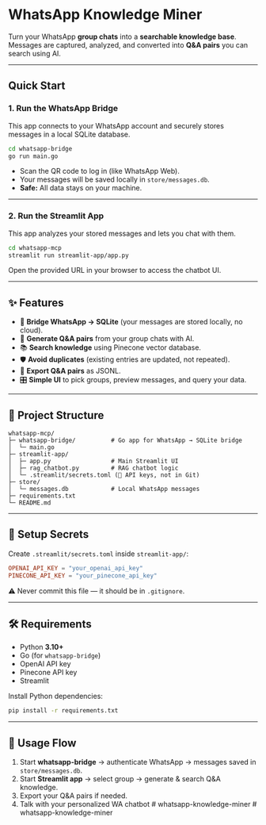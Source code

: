 

# WhatsApp Knowledge Miner

Turn your WhatsApp **group chats** into a **searchable knowledge base**.
Messages are captured, analyzed, and converted into **Q\&A pairs** you can search using AI.

---

## Quick Start

### 1. Run the WhatsApp Bridge

This app connects to your WhatsApp account and securely stores messages in a local SQLite database.

```bash
cd whatsapp-bridge
go run main.go
```

* Scan the QR code to log in (like WhatsApp Web).
* Your messages will be saved locally in `store/messages.db`.
* **Safe:** All data stays on your machine.

---

### 2. Run the Streamlit App

This app analyzes your stored messages and lets you chat with them.

```bash
cd whatsapp-mcp
streamlit run streamlit-app/app.py
```

Open the provided URL in your browser to access the chatbot UI.

---

## ✨ Features

* 🔗 **Bridge WhatsApp → SQLite** (your messages are stored locally, no cloud).
* 🤖 **Generate Q\&A pairs** from your group chats with AI.
* 📚 **Search knowledge** using Pinecone vector database.
* 🛡️ **Avoid duplicates** (existing entries are updated, not repeated).
* 📂 **Export Q\&A pairs** as JSONL.
* 🎛️ **Simple UI** to pick groups, preview messages, and query your data.

---

## 📂 Project Structure

```
whatsapp-mcp/
├─ whatsapp-bridge/          # Go app for WhatsApp → SQLite bridge
│  └─ main.go
├─ streamlit-app/
│  ├─ app.py                 # Main Streamlit UI
│  ├─ rag_chatbot.py         # RAG chatbot logic
│  └─ .streamlit/secrets.toml (🔑 API keys, not in Git)
├─ store/
│  └─ messages.db            # Local WhatsApp messages
├─ requirements.txt
└─ README.md
```

---

## 🔑 Setup Secrets

Create `.streamlit/secrets.toml` inside `streamlit-app/`:

```toml
OPENAI_API_KEY = "your_openai_api_key"
PINECONE_API_KEY = "your_pinecone_api_key"
```

⚠️ Never commit this file — it should be in `.gitignore`.

---

## 🛠️ Requirements

* Python **3.10+**
* Go (for `whatsapp-bridge`)
* OpenAI API key
* Pinecone API key
* Streamlit

Install Python dependencies:

```bash
pip install -r requirements.txt
```

---

## 🎯 Usage Flow

1. Start **whatsapp-bridge** → authenticate WhatsApp → messages saved in `store/messages.db`.
2. Start **Streamlit app** → select group → generate & search Q\&A knowledge.
3. Export your Q\&A pairs if needed.
4. Talk with your personalized WA chatbot
#   w h a t s a p p - k n o w l e d g e - m i n e r  
 #   w h a t s a p p - k n o w l e d g e - m i n e r  
 